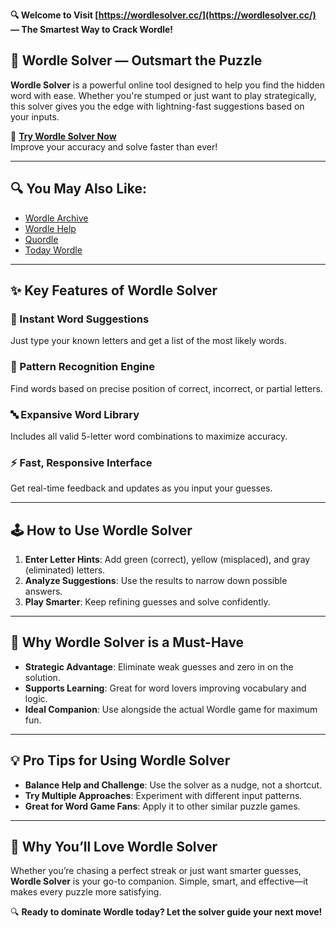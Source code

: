 **🔍 Welcome to Visit [https://wordlesolver.cc/](https://wordlesolver.cc/) — The Smartest Way to Crack Wordle!**

## 🧠 Wordle Solver — Outsmart the Puzzle

**Wordle Solver** is a powerful online tool designed to help you find the hidden word with ease. Whether you're stumped or just want to play strategically, this solver gives you the edge with lightning-fast suggestions based on your inputs.

🎯 **[Try Wordle Solver Now](https://wordlesolver.cc/)**  
Improve your accuracy and solve faster than ever!

---

## 🔍 You May Also Like:

- [Wordle Archive](https://wordlearchive.org/)
- [Wordle Help](https://wordlehelp.me/)
- [Quordle](https://quordle.cc/)
- [Today Wordle](https://todaywordle.org/)

---

## ✨ Key Features of Wordle Solver

### 🧠 Instant Word Suggestions  
Just type your known letters and get a list of the most likely words.

### 🧩 Pattern Recognition Engine  
Find words based on precise position of correct, incorrect, or partial letters.

### 🔤 Expansive Word Library  
Includes all valid 5-letter word combinations to maximize accuracy.

### ⚡ Fast, Responsive Interface  
Get real-time feedback and updates as you input your guesses.

---

## 🕹️ How to Use Wordle Solver

1. **Enter Letter Hints**: Add green (correct), yellow (misplaced), and gray (eliminated) letters.
2. **Analyze Suggestions**: Use the results to narrow down possible answers.
3. **Play Smarter**: Keep refining guesses and solve confidently.

---

## 🌟 Why Wordle Solver is a Must-Have

- **Strategic Advantage**: Eliminate weak guesses and zero in on the solution.
- **Supports Learning**: Great for word lovers improving vocabulary and logic.
- **Ideal Companion**: Use alongside the actual Wordle game for maximum fun.

---

## 💡 Pro Tips for Using Wordle Solver

- **Balance Help and Challenge**: Use the solver as a nudge, not a shortcut.
- **Try Multiple Approaches**: Experiment with different input patterns.
- **Great for Word Game Fans**: Apply it to other similar puzzle games.

---

## 💖 Why You’ll Love Wordle Solver

Whether you’re chasing a perfect streak or just want smarter guesses, **Wordle Solver** is your go-to companion. Simple, smart, and effective—it makes every puzzle more satisfying.

🔍 **Ready to dominate Wordle today? Let the solver guide your next move!**
